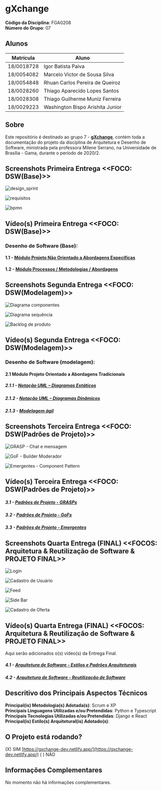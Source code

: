 # gXchange

**Código da Disciplina**: FGA0208<br>
**Número do Grupo**: 07<br>

## Alunos

| Matrícula | Aluno |
| -- | -- |
| 18/0018728  |  Igor Batista Paiva |
| 18/0054082  |  Marcelo Victor de Sousa Silva |
| 18/0054848  |  Rhuan Carlos Pereira de Queiroz |
| 18/0028260  |  Thiago Aparecido Lopes Santos |
| 18/0028308  |  Thiago Guilherme Muniz Ferreira |
| 18/0029223  |  Washington Bispo Arishita Junior |

## Sobre
Este repositório é destinado ao grupo 7 - [**gXchange**](https://github.com/UnBArqDsw2020-2/2020.2_G7_gXchange_DOCS), contém toda a documentação do projeto da disciplina de Arquitetura e Desenho de Software, ministrada pela professora Milene Serrano, na Universidade de Brasília - Gama, durante o período de 2020/2.

## Screenshots Primeira Entrega <<FOCO: DSW(Base)>>

![design_sprint](docs/assets/screenshots/entrega_1/design_sprint.png)

![requisitos](docs/assets/screenshots/entrega_1/requisitos.png)

![bpmn](docs/assets/screenshots/entrega_1/bpmn.png)

## Vídeo(s) Primeira Entrega <<FOCO: DSW(Base)>>

### Desenho de Software (Base):

#### 1.1 - [Módulo Projeto Não Orientado a Abordagens Específicas](https://youtu.be/Jo4Rm84yUq0)

#### 1.2 - [Módulo Processos / Metodologias / Abordagens](https://youtu.be/48xTzKhKb_Y)

## Screenshots Segunda Entrega <<FOCO: DSW(Modelagem)>>

![Diagrama componentes](docs/assets/screenshots/entrega_2/diagrama_componentes.png)

![Diagrama sequência](docs/assets/screenshots/entrega_2/diagrama_sequencia.png)

![Backlog de produto](docs/assets/screenshots/entrega_2/backlog_produto.png)

## Vídeo(s) Segunda Entrega <<FOCO: DSW(Modelagem)>>

### Desenho de Software (modelagem):

#### 2.1 Módulo Projeto Orientado a Abordagens Tradicionais

##### 2.1.1 - [Notação UML – Diagramas Estáticos](https://youtu.be/zOOK5ZxOAwA)

##### 2.1.2 - [Notação UML – Diagramas Dinâmicos](https://youtu.be/_iZWiHMbcMY)

##### 2.1.3 - [Modelagem ágil](https://youtu.be/JOU-X-XP3X0)

## Screenshots Terceira Entrega <<FOCO: DSW(Padrões de Projeto)>>

![GRASP - Chat e mensagem](https://user-images.githubusercontent.com/48963026/114285418-5ed2a100-9a2d-11eb-85e5-97108631c8d6.jpg)

![GoF - Builder Moderador](https://user-images.githubusercontent.com/48963026/114285419-6134fb00-9a2d-11eb-9662-fffd36214cde.jpg)

![Emergentes - Component Pattern](https://user-images.githubusercontent.com/48963026/114285424-698d3600-9a2d-11eb-8382-6730b0a2b92c.jpg)

## Vídeo(s) Terceira Entrega <<FOCO: DSW(Padrões de Projeto)>>

##### 3.1 - [Padrões de Projeto - GRASPs](https://youtu.be/qQglFV-Mie0)

##### 3.2 - [Padrões de Projeto - GoFs](https://youtu.be/4m0vWAqYDn8)

##### 3.3 - [Padrões de Projeto - Emergentes](https://youtu.be/ALiAMjn1VUM)

## Screenshots Quarta Entrega (FINAL) <<FOCOS: Arquitetura & Reutilização de Software & PROJETO FINAL>>

![Login](docs/assets/screenshots/entrega_4/login.jpg)

![Cadastro de Usuário](docs/assets/screenshots/entrega_4/cadastro_usuario.jpg)

![Feed](docs/assets/screenshots/entrega_4/feed.jpg)

![Side Bar](docs/assets/screenshots/entrega_4/side_bar.jpg)

![Cadastro de Oferta](docs/assets/screenshots/entrega_4/cadastro_oferta.jpg)

## Vídeo(s) Quarta Entrega (FINAL) <<FOCOS: Arquitetura & Reutilização de Software & PROJETO FINAL>>
Aqui serão adicionados o(s) vídeo(s) da Entrega Final.


##### 4.1 - [Arquitetura de Software - Estilos e Padrões Arquiteturais](https://youtu.be/1OSHgcInQr8)

##### 4.2 - [Arquitetura de Software - Reutilização de Software](https://youtu.be/ZU9jdlWs-lk)



## Descritivo dos Principais Aspectos Técnicos

**Principal(is) Metodologia(s) Adotada(s)**: Scrum e XP<br>
**Principais Linguagens Utilizadas e/ou Pretendidas**: Python e Typescript<br>
**Principais Tecnologias Utilizadas e/ou Pretendidas**: Django e React<br>
**Principal(is) Estilo(s) Arquitetural(is) Adotado(s)**:<br>

## O Projeto está rodando?

(X) SIM [https://gxchange-dev.netlify.app/](https://gxchange-dev.netlify.app/)
( ) NÃO

## Informações Complementares 

No momento não há informações complementares.
